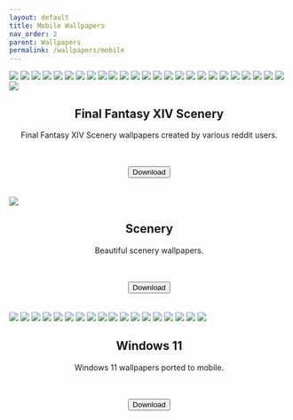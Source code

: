 ```yaml
---
layout: default
title: Mobile Wallpapers
nav_order: 2
parent: Wallpapers
permalink: /wallpapers/mobile
---
```


<!-- 
{: .note }
> {: .opaque }
> 
>
> 
-->

<div class="w3-card">
<div class="gallery">
<img src="../assets/images/wallpapers/mobile/sfw/FFXIV Scenery/Aleport.png" />
<img src="../assets/images/wallpapers/mobile/sfw/FFXIV Scenery/Amaurot.png" />
<img src="../assets/images/wallpapers/mobile/sfw/FFXIV Scenery/Camp-Bronze-Lake.png" />
<img src="../assets/images/wallpapers/mobile/sfw/FFXIV Scenery/Costa-del-Sol.png" />
<img src="../assets/images/wallpapers/mobile/sfw/FFXIV Scenery/Dohn-Mheg.png" />
<img src="../assets/images/wallpapers/mobile/sfw/FFXIV Scenery/Dravanian-Forelands.png" />
<img src="../assets/images/wallpapers/mobile/sfw/FFXIV Scenery/Elpis-1.png" />
<img src="../assets/images/wallpapers/mobile/sfw/FFXIV Scenery/Elpis-2.png" />
<img src="../assets/images/wallpapers/mobile/sfw/FFXIV Scenery/Endwalker.png" />
<img src="../assets/images/wallpapers/mobile/sfw/FFXIV Scenery/Lakeland.png" />
<img src="../assets/images/wallpapers/mobile/sfw/FFXIV Scenery/Sagoli-Desert.png" />
<img src="../assets/images/wallpapers/mobile/sfw/FFXIV Scenery/Thanolan.png" />
<img src="../assets/images/wallpapers/mobile/sfw/FFXIV Scenery/Thavnair.png" />
<img src="../assets/images/wallpapers/mobile/sfw/FFXIV Scenery/The-Aetherfont.png" />
<img src="../assets/images/wallpapers/mobile/sfw/FFXIV Scenery/The-Azim-Steppe.png" />
<img src="../assets/images/wallpapers/mobile/sfw/FFXIV Scenery/The-Black-Shroud.png" />
<img src="../assets/images/wallpapers/mobile/sfw/FFXIV Scenery/The-Crystarium.png" />
<img src="../assets/images/wallpapers/mobile/sfw/FFXIV Scenery/The-Fringes.png" />
<img src="../assets/images/wallpapers/mobile/sfw/FFXIV Scenery/The-Lochs.png" />
<img src="../assets/images/wallpapers/mobile/sfw/FFXIV Scenery/The-Omphalos.png" />
<img src="../assets/images/wallpapers/mobile/sfw/FFXIV Scenery/Uldah.png" />
<img src="../assets/images/wallpapers/mobile/sfw/FFXIV Scenery/Coerthas.png" />
<img src="../assets/images/wallpapers/mobile/sfw/FFXIV Scenery/Il-Mheg.png" />
<img src="../assets/images/wallpapers/mobile/sfw/FFXIV Scenery/Mare-Lamentorum.png" />
<img src="../assets/images/wallpapers/mobile/sfw/FFXIV Scenery/Old-Sharlayan.png" />
<img src="../assets/images/wallpapers/mobile/sfw/FFXIV Scenery/Raincatcher-Gully.png" />
</div>
</div>
<div class="w3-container">
<h2 class="text-small" style="text-align:center">Final Fantasy XIV Scenery</h2>
<p class="text-small" style="text-align:center">Final Fantasy XIV Scenery wallpapers created by various reddit users.</p><br /><br />
<span class="fs-3">
<div align="center" class="text-small">
<a href="https://gitlab.com/the-back-room/Wallpapers/-/archive/main/Wallpapers-main.zip?path=mobile/SFW/FFXIV-Scenery" target="_blank">
<button type="button" name="button" class="btn">Download</button></a> 
</div>
</span>
<br />
</div>
</div>
<br />
<div class="w3-card">
<div class="gallery">
<img src="../assets/images/wallpapers/mobile/sfw/Scenery/Wallpaper (1).png" />
</div>
</div>
<div class="w3-container">
<h2 class="text-small" style="text-align:center">Scenery</h2>
<p class="text-small" style="text-align:center">Beautiful scenery wallpapers.</p><br /><br />
<span class="fs-3">
<div align="center" class="text-small">
<a href="https://gitlab.com/the-back-room/Wallpapers/-/archive/main/Wallpapers-main.zip?path=mobile/SFW/Scenery" target="_blank">
<button type="button" name="button" class="btn">Download</button></a> 
</div>
</span>
<br />
</div>
</div>
<br />
<div class="w3-card">
<div class="gallery">
<img src="../assets/images/wallpapers/mobile/sfw/Windows 11/Windows 11 (1).png" />
<img src="../assets/images/wallpapers/mobile/sfw/Windows 11/Windows 11 (2).png" />
<img src="../assets/images/wallpapers/mobile/sfw/Windows 11/Windows 11 (3).png" />
<img src="../assets/images/wallpapers/mobile/sfw/Windows 11/Windows 11 (4).png" />
<img src="../assets/images/wallpapers/mobile/sfw/Windows 11/Windows 11 (5).png" />
<img src="../assets/images/wallpapers/mobile/sfw/Windows 11/Windows 11 (6).png" />
<img src="../assets/images/wallpapers/mobile/sfw/Windows 11/Windows 11 (7).png" />
<img src="../assets/images/wallpapers/mobile/sfw/Windows 11/Windows 11 (8).png" />
<img src="../assets/images/wallpapers/mobile/sfw/Windows 11/Windows 11 (9).png" />
<img src="../assets/images/wallpapers/mobile/sfw/Windows 11/Windows 11 (10).png" />
<img src="../assets/images/wallpapers/mobile/sfw/Windows 11/Windows 11 (11).png" />
<img src="../assets/images/wallpapers/mobile/sfw/Windows 11/Windows 11 (12).png" />
<img src="../assets/images/wallpapers/mobile/sfw/Windows 11/Windows 11 (13).png" />
<img src="../assets/images/wallpapers/mobile/sfw/Windows 11/Windows 11 (14).png" />
<img src="../assets/images/wallpapers/mobile/sfw/Windows 11/Windows 11 (15).png" />
<img src="../assets/images/wallpapers/mobile/sfw/Windows 11/Windows 11 (16).png" />
<img src="../assets/images/wallpapers/mobile/sfw/Windows 11/Windows 11 (17).png" />
<img src="../assets/images/wallpapers/mobile/sfw/Windows 11/Windows 11 (18).png" />
</div>
</div>
<div class="w3-container">
<h2 class="text-small" style="text-align:center">Windows 11</h2>
<p class="text-small" style="text-align:center">Windows 11 wallpapers ported to mobile.</p><br /><br />
<span class="fs-3">
<div align="center" class="text-small">
<a href="https://gitlab.com/the-back-room/Wallpapers/-/archive/main/Wallpapers-main.zip?path=mobile/SFW/Windows-11" target="_blank">
<button type="button" name="button" class="btn">Download</button></a> 
</div>
</span>
<br />
</div>
</div>